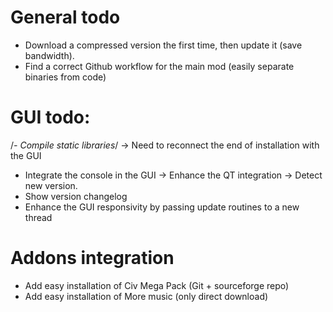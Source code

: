 # General todo
- Download a compressed version the first time, then update it (save bandwidth).
- Find a correct Github workflow for the main mod (easily separate binaries from code)

# GUI todo:
/*- Compile static libraries*/
-> Need to reconnect the end of installation with the GUI
- Integrate the console in the GUI
-> Enhance the QT integration
-> Detect new version.
- Show version changelog
- Enhance the GUI responsivity by passing update routines to a new thread

# Addons integration
- Add easy installation of Civ Mega Pack (Git + sourceforge repo)
- Add easy installation of More music (only direct download)

